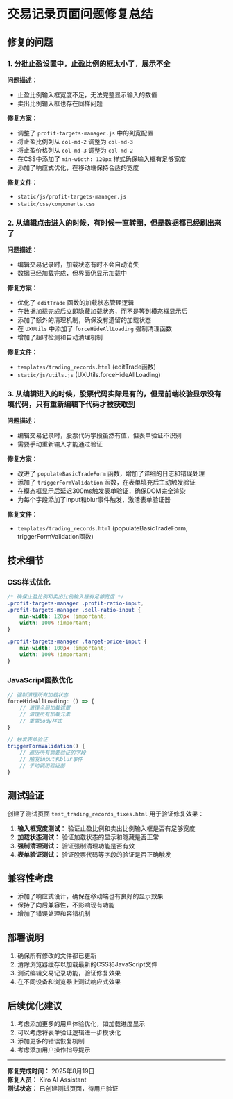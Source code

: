 # 交易记录页面问题修复总结

## 修复的问题

### 1. 分批止盈设置中，止盈比例的框太小了，展示不全

**问题描述：**
- 止盈比例输入框宽度不足，无法完整显示输入的数值
- 卖出比例输入框也存在同样问题

**修复方案：**
- 调整了 `profit-targets-manager.js` 中的列宽配置
- 将止盈比例列从 `col-md-2` 调整为 `col-md-3`
- 将止盈价格列从 `col-md-3` 调整为 `col-md-2`
- 在CSS中添加了 `min-width: 120px` 样式确保输入框有足够宽度
- 添加了响应式优化，在移动端保持合适的宽度

**修复文件：**
- `static/js/profit-targets-manager.js`
- `static/css/components.css`

### 2. 从编辑点击进入的时候，有时候一直转圈，但是数据都已经刷出来了

**问题描述：**
- 编辑交易记录时，加载状态有时不会自动消失
- 数据已经加载完成，但界面仍显示加载中

**修复方案：**
- 优化了 `editTrade` 函数的加载状态管理逻辑
- 在数据加载完成后立即隐藏加载状态，而不是等到模态框显示后
- 添加了额外的清理机制，确保没有遗留的加载状态
- 在 `UXUtils` 中添加了 `forceHideAllLoading` 强制清理函数
- 增加了超时检测和自动清理机制

**修复文件：**
- `templates/trading_records.html` (editTrade函数)
- `static/js/utils.js` (UXUtils.forceHideAllLoading)

### 3. 从编辑进入的时候，股票代码实际是有的，但是前端校验显示没有填代码，只有重新编辑下代码才被获取到

**问题描述：**
- 编辑交易记录时，股票代码字段虽然有值，但表单验证不识别
- 需要手动重新输入才能通过验证

**修复方案：**
- 改进了 `populateBasicTradeForm` 函数，增加了详细的日志和错误处理
- 添加了 `triggerFormValidation` 函数，在表单填充后主动触发验证
- 在模态框显示后延迟300ms触发表单验证，确保DOM完全渲染
- 为每个字段添加了input和blur事件触发，激活表单验证器

**修复文件：**
- `templates/trading_records.html` (populateBasicTradeForm, triggerFormValidation函数)

## 技术细节

### CSS样式优化
```css
/* 确保止盈比例和卖出比例输入框有足够宽度 */
.profit-targets-manager .profit-ratio-input,
.profit-targets-manager .sell-ratio-input {
    min-width: 120px !important;
    width: 100% !important;
}

.profit-targets-manager .target-price-input {
    min-width: 100px !important;
    width: 100% !important;
}
```

### JavaScript函数优化
```javascript
// 强制清理所有加载状态
forceHideAllLoading: () => {
    // 清理全局加载遮罩
    // 清理所有加载元素
    // 重置body样式
}

// 触发表单验证
triggerFormValidation() {
    // 遍历所有需要验证的字段
    // 触发input和blur事件
    // 手动调用验证器
}
```

## 测试验证

创建了测试页面 `test_trading_records_fixes.html` 用于验证修复效果：

1. **输入框宽度测试：** 验证止盈比例和卖出比例输入框是否有足够宽度
2. **加载状态测试：** 验证加载状态的显示和隐藏是否正常
3. **强制清理测试：** 验证强制清理功能是否有效
4. **表单验证测试：** 验证股票代码等字段的验证是否正确触发

## 兼容性考虑

- 添加了响应式设计，确保在移动端也有良好的显示效果
- 保持了向后兼容性，不影响现有功能
- 增加了错误处理和容错机制

## 部署说明

1. 确保所有修改的文件都已更新
2. 清除浏览器缓存以加载最新的CSS和JavaScript文件
3. 测试编辑交易记录功能，验证修复效果
4. 在不同设备和浏览器上测试响应式效果

## 后续优化建议

1. 考虑添加更多的用户体验优化，如加载进度显示
2. 可以考虑将表单验证逻辑进一步模块化
3. 添加更多的错误恢复机制
4. 考虑添加用户操作指导提示

---

**修复完成时间：** 2025年8月19日  
**修复人员：** Kiro AI Assistant  
**测试状态：** 已创建测试页面，待用户验证